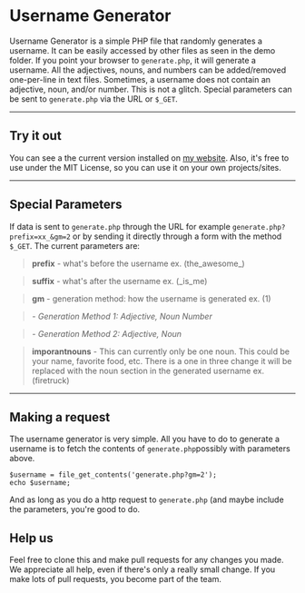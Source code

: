 Username Generator
==================
Username Generator is a simple PHP file that randomly generates a username. It can be easily accessed by other files as seen in the demo folder. If you point your browser to `generate.php`, it will generate a username. All the adjectives, nouns, and numbers can be added/removed one-per-line in text files. Sometimes, a username does not contain an adjective, noun, and/or number. This is not a glitch. Special parameters can be sent to `generate.php` via the URL or `$_GET`.


----------

Try it out
----------
You can see a the current version installed on [my website][1]. Also, it's free to use under the MIT License, so you can use it on your own projects/sites.


----------


Special Parameters
------------------
If data is sent to `generate.php` through the URL for example `generate.php?prefix=xx_&gm=2` or by sending it directly through a form with the method `$_GET`. The current parameters are:

> **prefix** - what's before the username ex. (the_awesome_)

> **suffix** - what's after the username ex. (_is_me)

> **gm** - generation method: how the username is generated ex. (1)

>*- Generation Method 1: Adjective, Noun Number*

>*- Generation Method 2: Adjective, Noun*

>**imporantnouns** - This can currently only be one noun. This could be your name, favorite food, etc. There is a one in three change it will be replaced with the noun section in the generated username ex. (firetruck)


----------

Making a request
----------------
The username generator is very simple. All you have to do to generate a username is to fetch the contents of `generate.php`possibly with parameters above.

    $username = file_get_contents('generate.php?gm=2');
    echo $username;

And as long as you do a http request to `generate.php` (and maybe include the parameters, you're good to do.

Help us
----------------
Feel free to clone this and make pull requests for any changes you made. We appreciate all help, even if there's only a really small change. If you make lots of pull requests, you become part of the team.


  [1]: http://speedysnail6.com/usernames "Username Generator"
